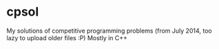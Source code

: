 cpsol
=====

My solutions of competitive programming problems (from July 2014, too lazy to upload older files :P)
Mostly in C++
